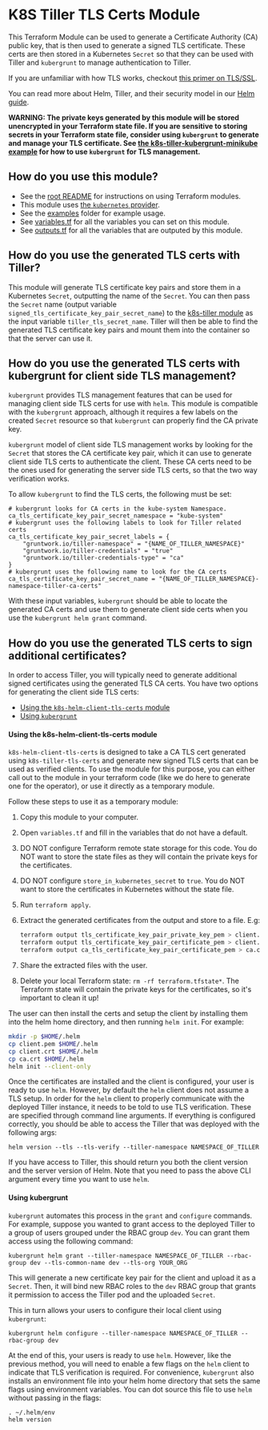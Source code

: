 # K8S Tiller TLS Certs Module

<!-- NOTE: We use absolute linking here instead of relative linking, because the terraform registry does not support
           relative linking correctly.
-->

This Terraform Module can be used to generate a Certificate Authority (CA) public key, that is then used to generate a
signed TLS certificate. These certs are then stored in a Kubernetes `Secret` so that they can be used with Tiller and
`kubergrunt` to manage authentication to Tiller.

If you are unfamiliar with how TLS works, checkout [this primer on
TLS/SSL](https://github.com/hashicorp/terraform-aws-vault/tree/master/modules/private-tls-cert#background).

You can read more about Helm, Tiller, and their security model in our [Helm
guide](https://github.com/gruntwork-io/kubergrunt/blob/master/HELM_GUIDE.md).

**WARNING: The private keys generated by this module will be stored unencrypted in your Terraform state file. If you are
sensitive to storing secrets in your Terraform state file, consider using `kubergrunt` to generate and manage your TLS
certificate. See [the k8s-tiller-kubergrunt-minikube example](/examples/k8s-tiller-kubergrunt-minikube) for how to use
`kubergrunt` for TLS management.**


## How do you use this module?

* See the [root README](https://github.com/gruntwork-io/terraform-kubernetes-helm/blob/master/README.md) for
  instructions on using Terraform modules.
* This module uses [the `kubernetes` provider](https://www.terraform.io/docs/providers/kubernetes/index.html).
* See the [examples](https://github.com/gruntwork-io/terraform-kubernetes-helm/blob/master/examples) folder for example
  usage.
* See [variables.tf](https://github.com/gruntwork-io/terraform-kubernetes-helm/blob/master/modules/k8s-tiller-tls-certs/variables.tf)
  for all the variables you can set on this module.
* See [outputs.tf](https://github.com/gruntwork-io/terraform-kubernetes-helm/blob/master/modules/k8s-tiller-tls-certs/outputs.tf)
  for all the variables that are outputed by this module.


## How do you use the generated TLS certs with Tiller?

This module will generate TLS certificate key pairs and store them in a Kubernetes `Secret`, outputting the name of the
`Secret`. You can then pass the `Secret` name (output variable `signed_tls_certificate_key_pair_secret_name`) to the
[k8s-tiller module](https://github.com/gruntwork-io/terraform-kubernetes-helm/blob/master/modules/k8s-tiller) as the
input variable `tiller_tls_secret_name`. Tiller will then be able to find the generated TLS certificate key pairs and
mount them into the container so that the server can use it.


## How do you use the generated TLS certs with kubergrunt for client side TLS management?

`kubergrunt` provides TLS management features that can be used for managing client side TLS certs for use with `helm`.
This module is compatible with the `kubergrunt` approach, although it requires a few labels on the created `Secret`
resource so that `kubergrunt` can properly find the CA private key.

`kubergrunt` model of client side TLS management works by looking for the `Secret` that stores the CA certificate key
pair, which it can use to generate client side TLS certs to authenticate the client. These CA certs need to be the ones
used for generating the server side TLS certs, so that the two way verification works.

To allow `kubergrunt` to find the TLS certs, the following must be set:

```hcl
# kubergrunt looks for CA certs in the kube-system Namespace.
ca_tls_certificate_key_pair_secret_namespace = "kube-system"
# kubergrunt uses the following labels to look for Tiller related certs
ca_tls_certificate_key_pair_secret_labels = {
    "gruntwork.io/tiller-namespace" = "{NAME_OF_TILLER_NAMESPACE}"
    "gruntwork.io/tiller-credentials" = "true"
    "gruntwork.io/tiller-credentials-type" = "ca"
}
# kubergrunt uses the following name to look for the CA certs
ca_tls_certificate_key_pair_secret_name = "{NAME_OF_TILLER_NAMESPACE}-namespace-tiller-ca-certs"
```

With these input variables, `kubergrunt` should be able to locate the generated CA certs and use them to generate client
side certs when you use the `kubergrunt helm grant` command.


## How do you use the generated TLS certs to sign additional certificates?

In order to access Tiller, you will typically need to generate additional signed certificates using the generated TLS CA
certs. You have two options for generating the client side TLS certs:

- [Using the `k8s-helm-client-tls-certs` module](#using-the-k8s-helm-client-tls-certs-module)
- [Using `kubergrunt`](#using-kubergrunt)

#### Using the k8s-helm-client-tls-certs module

`k8s-helm-client-tls-certs` is designed to take a CA TLS cert generated using `k8s-tiller-tls-certs` and generate new
signed TLS certs that can be used as verified clients. To use the module for this purpose, you can either call out to
the module in your terraform code (like we do here to generate one for the operator), or use it directly as a temporary
module.

Follow these steps to use it as a temporary module:

1. Copy this module to your computer.
1. Open `variables.tf` and fill in the variables that do not have a default.
1. DO NOT configure Terraform remote state storage for this code. You do NOT want to store the state files as they will
   contain the private keys for the certificates.
1. DO NOT configure `store_in_kubernetes_secret` to `true`. You do NOT want to store the certificates in Kubernetes
   without the state file.
1. Run `terraform apply`.
1. Extract the generated certificates from the output and store to a file. E.g:

    ```bash
    terraform output tls_certificate_key_pair_private_key_pem > client.pem
    terraform output tls_certificate_key_pair_certificate_pem > client.crt
    terraform output ca_tls_certificate_key_pair_certificate_pem > ca.crt
    ```

1. Share the extracted files with the user.
1. Delete your local Terraform state: `rm -rf terraform.tfstate*`. The Terraform state will contain the private keys for
   the certificates, so it's important to clean it up!

The user can then install the certs and setup the client by installing them into the helm home directory, and then
running `helm init`. For example:

```bash
mkdir -p $HOME/.helm
cp client.pem $HOME/.helm
cp client.crt $HOME/.helm
cp ca.crt $HOME/.helm
helm init --client-only
```

Once the certificates are installed and the client is configured, your user is ready to use `helm`. However, by default
the `helm` client does not assume a TLS setup. In order for the `helm` client to properly communicate with the deployed
Tiller instance, it needs to be told to use TLS verification. These are specified through command line arguments. If
everything is configured correctly, you should be able to access the Tiller that was deployed with the following args:

```
helm version --tls --tls-verify --tiller-namespace NAMESPACE_OF_TILLER
```

If you have access to Tiller, this should return you both the client version and the server version of Helm. Note that
you need to pass the above CLI argument every time you want to use `helm`.


#### Using kubergrunt

`kubergrunt` automates this process in the `grant` and `configure` commands. For example, suppose you wanted to grant
access to the deployed Tiller to a group of users grouped under the RBAC group `dev`. You can grant them access using
the following command:

```
kubergrunt helm grant --tiller-namespace NAMESPACE_OF_TILLER --rbac-group dev --tls-common-name dev --tls-org YOUR_ORG
```

This will generate a new certificate key pair for the client and upload it as a `Secret`. Then, it will bind new RBAC
roles to the `dev` RBAC group that grants it permission to access the Tiller pod and the uploaded `Secret`.

This in turn allows your users to configure their local client using `kubergrunt`:

```
kubergrunt helm configure --tiller-namespace NAMESPACE_OF_TILLER --rbac-group dev
```

At the end of this, your users is ready to use `helm`. However, like the previous method, you will need to enable a few
flags on the `helm` client to indicate that TLS verification is required. For convenience, `kubergrunt` also installs an
environment file into your helm home directory that sets the same flags using environment variables. You can dot source
this file to use `helm` without passing in the flags:

```
. ~/.helm/env
helm version
```
